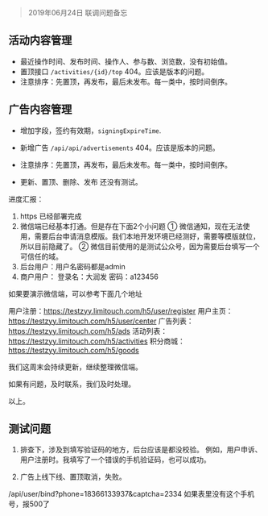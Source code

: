 > 2019年06月24日 联调问题备忘

## 活动内容管理

- 最近操作时间、发布时间、操作人、参与数、浏览数，没有初始值。
- 置顶接口 `/activities/{id}/top` 404。应该是版本的问题。
- 注意排序：先置顶，再发布，最后未发布。每一类中，按时间倒序。


## 广告内容管理

- 增加字段，签约有效期，`signingExpireTime`.
- 新增广告 `/api/api/advertisements` 404。应该是版本的问题。
- 注意排序：先置顶，再发布，最后未发布。每一类中，按时间倒序。

- 更新、置顶、删除、发布 还没有测试。



进度汇报：

1. https 已经部署完成
2. 微信端已经基本打通。但是存在下面2个小问题
   ① 微信通知，现在无法使用，需要后台申请消息模版。我们本地开发环境已经测好，需要等模版就位，所以目前隐藏了。
   ② 微信目前使用的是测试公众号，因为需要后台填写一个可信任的域。
3. 后台用户：用户名密码都是admin
4. 商户用户：
   登录名：大润发
   密码：a123456



如果要演示微信端，可以参考下面几个地址

用户注册：https://testzyy.limitouch.com/h5/user/register
用户主页：https://testzyy.limitouch.com/h5/user/center
广告列表：https://testzyy.limitouch.com/h5/ads
活动列表：https://testzyy.limitouch.com/h5/activities
积分商城：https://testzyy.limitouch.com/h5/goods


我们这周末会持续更新，继续整理微信端。

如果有问题，及时联系，我们及时处理。

以上。



## 测试问题

1. 排查下，涉及到填写验证码的地方，后台应该是都没校验。
    例如，用户申诉、用户注册时。我填写了一个错误的手机验证码，也可以成功。
  
2. 广告上线下线、置顶取消，失败。


/api/user/bind?phone=18366133937&captcha=2334 如果表里没有这个手机号，报500了
